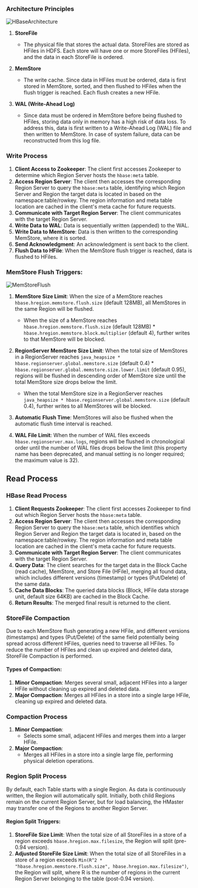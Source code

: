 ### Architecture Principles

![HBaseArchitecture](HBaseArchitecture.png)

1. **StoreFile**
   - The physical file that stores the actual data. StoreFiles are stored as HFiles in HDFS. Each store will have one or more StoreFiles (HFiles), and the data in each StoreFile is ordered.

2. **MemStore**
   - The write cache. Since data in HFiles must be ordered, data is first stored in MemStore, sorted, and then flushed to HFiles when the flush trigger is reached. Each flush creates a new HFile.

3. **WAL (Write-Ahead Log)**
   - Since data must be ordered in MemStore before being flushed to HFiles, storing data only in memory has a high risk of data loss. To address this, data is first written to a Write-Ahead Log (WAL) file and then written to MemStore. In case of system failure, data can be reconstructed from this log file.

### Write Process

1. **Client Access to Zookeeper**: The client first accesses Zookeeper to determine which Region Server hosts the `hbase:meta` table.
2. **Access Region Server**: The client then accesses the corresponding Region Server to query the `hbase:meta` table, identifying which Region Server and Region the target data is located in based on the namespace:table/rowkey. The region information and meta table location are cached in the client's meta cache for future requests.
3. **Communicate with Target Region Server**: The client communicates with the target Region Server.
4. **Write Data to WAL**: Data is sequentially written (appended) to the WAL.
5. **Write Data to MemStore**: Data is then written to the corresponding MemStore, where it is sorted.
6. **Send Acknowledgment**: An acknowledgment is sent back to the client.
7. **Flush Data to HFile**: When the MemStore flush trigger is reached, data is flushed to HFiles.


### MemStore Flush Triggers:

![MemStoreFlush](MemStoreFlush.png)

1. **MemStore Size Limit**: When the size of a MemStore reaches `hbase.hregion.memstore.flush.size` (default 128MB), all MemStores in the same Region will be flushed.
   - When the size of a MemStore reaches `hbase.hregion.memstore.flush.size` (default 128MB) * `hbase.hregion.memstore.block.multiplier` (default 4), further writes to that MemStore will be blocked.

2. **RegionServer MemStore Size Limit**: When the total size of MemStores in a RegionServer reaches `java_heapsize * hbase.regionserver.global.memstore.size` (default 0.4) * `hbase.regionserver.global.memstore.size.lower.limit` (default 0.95), regions will be flushed in descending order of MemStore size until the total MemStore size drops below the limit.
   - When the total MemStore size in a RegionServer reaches `java_heapsize * hbase.regionserver.global.memstore.size` (default 0.4), further writes to all MemStores will be blocked.

3. **Automatic Flush Time**: MemStores will also be flushed when the automatic flush time interval is reached.

4. **WAL File Limit**: When the number of WAL files exceeds `hbase.regionserver.max.logs`, regions will be flushed in chronological order until the number of WAL files drops below the limit (this property name has been deprecated, and manual setting is no longer required; the maximum value is 32).

## Read Process

### HBase Read Process
1. **Client Requests Zookeeper**: The client first accesses Zookeeper to find out which Region Server hosts the `hbase:meta` table.
2. **Access Region Server**: The client then accesses the corresponding Region Server to query the `hbase:meta` table, which identifies which Region Server and Region the target data is located in, based on the namespace:table/rowkey. The region information and meta table location are cached in the client's meta cache for future requests.
3. **Communicate with Target Region Server**: The client communicates with the target Region Server.
4. **Query Data**: The client searches for the target data in the Block Cache (read cache), MemStore, and Store File (HFile), merging all found data, which includes different versions (timestamp) or types (Put/Delete) of the same data.
5. **Cache Data Blocks**: The queried data blocks (Block, HFile data storage unit, default size 64KB) are cached in the Block Cache.
6. **Return Results**: The merged final result is returned to the client.

### StoreFile Compaction
Due to each MemStore flush generating a new HFile, and different versions (timestamps) and types (Put/Delete) of the same field potentially being spread across different HFiles, queries need to traverse all HFiles. To reduce the number of HFiles and clean up expired and deleted data, StoreFile Compaction is performed.

#### Types of Compaction:

1. **Minor Compaction**: Merges several small, adjacent HFiles into a larger HFile without cleaning up expired and deleted data.
2. **Major Compaction**: Merges all HFiles in a store into a single large HFile, cleaning up expired and deleted data.

### Compaction Process

1. **Minor Compaction**:
   - Selects some small, adjacent HFiles and merges them into a larger HFile.
2. **Major Compaction**:
   - Merges all HFiles in a store into a single large file, performing physical deletion operations.

### Region Split Process
By default, each Table starts with a single Region. As data is continuously written, the Region will automatically split. Initially, both child Regions remain on the current Region Server, but for load balancing, the HMaster may transfer one of the Regions to another Region Server.

#### Region Split Triggers:

1. **StoreFile Size Limit**: When the total size of all StoreFiles in a store of a region exceeds `hbase.hregion.max.filesize`, the Region will split (pre-0.94 version).
2. **Adjusted StoreFile Size Limit**: When the total size of all StoreFiles in a store of a region exceeds `Min(R^2 * "hbase.hregion.memstore.flush.size", hbase.hregion.max.filesize")`, the Region will split, where R is the number of regions in the current Region Server belonging to the table (post-0.94 version).